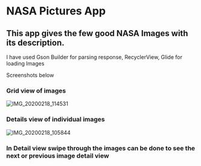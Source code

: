 # NASA Pictures App

## This app gives the few good NASA Images with its description. 

I have used  Gson Builder for parsing response, RecyclerView, Glide for loading Images

Screenshots below


### Grid view of images
![IMG_20200218_114531](https://user-images.githubusercontent.com/22883585/74709083-4a897e80-5244-11ea-9b8c-7d362888db17.jpg)

### Details view of individual images
![IMG_20200218_105844](https://user-images.githubusercontent.com/22883585/74708786-7a845200-5243-11ea-9824-885e25901e9b.jpg)


### In Detail view swipe through the images can be done to see the next or previous image detail view
